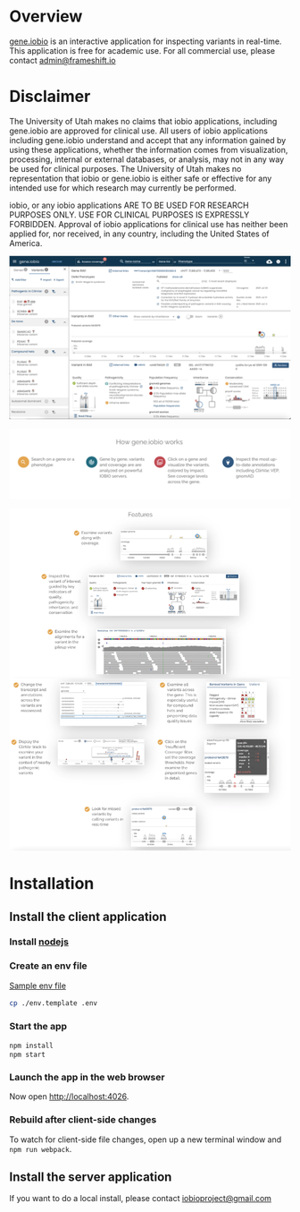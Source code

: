 # Overview

[gene.iobio](https://gene.iobio) is an interactive application for inspecting variants in real-time.  This application is free for academic use. For all commercial use, please contact admin@frameshift.io


# Disclaimer

The University of Utah makes no claims that iobio applications, including gene.iobio are approved for clinical use. All users of iobio applications including gene.iobio understand and accept that any information gained by using these applications, whether the information comes from visualization, processing, internal or external databases, or analysis, may not in any way be used for clinical purposes. The University of Utah makes no representation that iobio or gene.iobio is either safe or effective for any intended use for which research may currently be performed.

iobio, or any iobio applications ARE TO BE USED FOR RESEARCH PURPOSES ONLY. USE FOR CLINICAL PURPOSES IS EXPRESSLY FORBIDDEN. Approval of iobio applications for clinical use has neither been applied for, nor received, in any country, including the United States of America.


 ![Screenshot of gene.iobio](./client/assets/images/github/screenshot.png)

 ![How it works](./client/assets/images/github/how-it-works.png)

 ![Features](./client/assets/images/github/features.png)

# Installation 

## Install the client application

### Install [nodejs](https://nodejs.org/en/download/)

### Create an env file 

[Sample env file](./.env.template)
```bash
cp ./env.template .env
```

### Start the app

```
npm install
npm start
```

### Launch the app in the web browser
Now open [http://localhost:4026](http://localhost:4026).


### Rebuild after client-side changes 
To watch for client-side file changes, open up a new terminal window and `npm run webpack`.

## Install the server application

If you want to do a local install, please contact iobioproject@gmail.com

